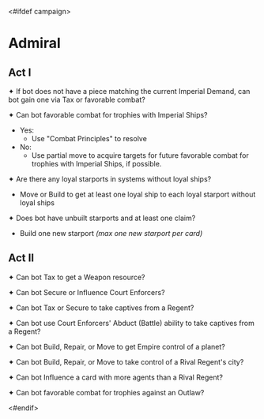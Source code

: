 <#ifdef campaign>
# Admiral

## Act I

✦ If bot does not have a piece matching the current Imperial Demand, can bot gain one via Tax or favorable combat?

✦ Can bot favorable combat for trophies with Imperial Ships?

- Yes:
	- Use "Combat Principles" to resolve
- No:
	- Use partial move to acquire targets for future favorable combat for trophies with Imperial Ships, if possible.

✦ Are there any loyal starports in systems without loyal ships?

- Move or Build to get at least one loyal ship to each loyal starport without loyal ships

✦ Does bot have unbuilt starports and at least one claim?

- Build one new starport *(max one new starport per card)*

## Act II

✦ Can bot Tax to get a Weapon resource?

✦ Can bot Secure or Influence Court Enforcers?

✦ Can bot Tax or Secure to take captives from a Regent?

✦ Can bot use Court Enforcers' Abduct (Battle) ability to take captives from a Regent?

✦ Can bot Build, Repair, or Move to get Empire control of a planet?

✦ Can bot Build, Repair, or Move to take control of a Rival Regent's city?

✦ Can bot Influence a card with more agents than a Rival Regent?

✦ Can bot favorable combat for trophies against an Outlaw?

<div class="pagebreak"> </div>
<#endif>

